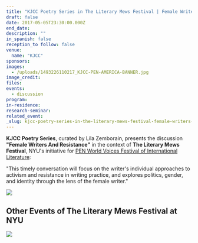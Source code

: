 ```yaml
---
title: "KJCC Poetry Series in The Literary Mews Festival | Female Writers And Resistance"
draft: false
date: 2017-05-05T23:30:00.000Z
end_date:
description: ""
in_spanish: false
reception_to follow: false
venue:
  name: "KJCC"
sponsors:
images:
  - /uploads/1493226110217_KJCC-PEN-AMERICA-BANNER.jpg
image_credit:
files:
events:
  - discussion
program:
in-residence:
research-seminar:
related_event:
_slug: kjcc-poetry-series-in-the-literary-mews-festival-female-writers-and-resistance
---
```


**KJCC Poetry Series**, curated by Lila Zemborain, presents the discussion **"Female Writers And Resistance"** in the context of **The Literary Mews Festival**, NYU's initiative for [PEN World Voices Festival of International Literature](https://www.facebook.com/PENworldvoices/):

"This timely conversation will focus on the writer's individual approaches to activism and resistance in writing practice, and explores politics, gender, and identity through the lens of the female writer."

![](/uploads/1493225254859_The-Literary-Mews.jpg)

## Other Events of The Literary Mews Festival at NYU

![](/uploads/1493225326385_00001.jpg)

